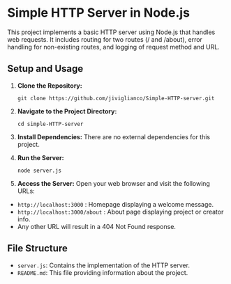 # Simple HTTP Server in Node.js

This project implements a basic HTTP server using Node.js that handles web requests. It includes routing for two routes (/ and /about), error handling for non-existing routes, and logging of request method and URL.

## Setup and Usage

1. **Clone the Repository:**
    ```
    git clone https://github.com/jiviglianco/Simple-HTTP-server.git
2. **Navigate to the Project Directory:**
    ```
    cd simple-HTTP-server
3. **Install Dependencies:**
There are no external dependencies for this project.

4. **Run the Server:**
    ```
    node server.js
5. **Access the Server:**
Open your web browser and visit the following URLs:
- `http://localhost:3000` : Homepage displaying a welcome message.
- `http://localhost:3000/about` : About page displaying project or creator info.
- Any other URL will result in a 404 Not Found response.

## File Structure

- `server.js`: Contains the implementation of the HTTP server.
- `README.md`: This file providing information about the project.
